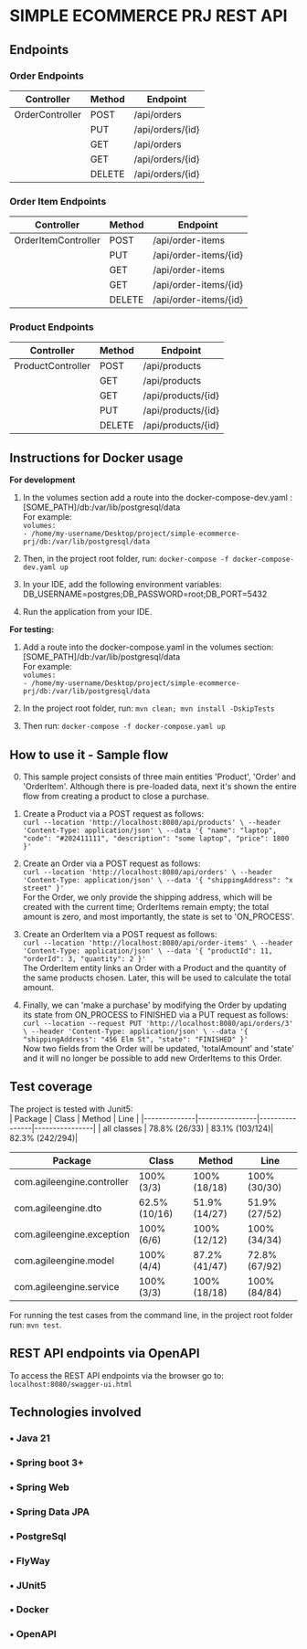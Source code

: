 # SIMPLE ECOMMERCE PRJ REST API

## Endpoints

### Order Endpoints
| Controller      | Method | Endpoint                       |
|-----------------|--------|--------------------------------|
| OrderController | POST   | /api/orders                    |
|                 | PUT    | /api/orders/{id}               |
|                 | GET    | /api/orders                    |
|                 | GET    | /api/orders/{id}               |
|                 | DELETE | /api/orders/{id}               |

### Order Item Endpoints
| Controller         | Method | Endpoint                            |
|--------------------|--------|-------------------------------------|
| OrderItemController| POST   | /api/order-items                   |
|                     | PUT    | /api/order-items/{id}              |
|                     | GET    | /api/order-items                   |
|                     | GET    | /api/order-items/{id}              |
|                     | DELETE | /api/order-items/{id}              |

### Product Endpoints
| Controller      | Method | Endpoint                    |
|-----------------|--------|-----------------------------|
| ProductController | POST   | /api/products              |
|                 | GET    | /api/products              |
|                 | GET    | /api/products/{id}         |
|                 | PUT    | /api/products/{id}         |
|                 | DELETE | /api/products/{id}         |


## Instructions for Docker usage

**For development**

1. In the volumes section add a route into the docker-compose-dev.yaml : [SOME_PATH]/db:/var/lib/postgresql/data  
For example:  
`volumes:`  
      `- /home/my-username/Desktop/project/simple-ecommerce-prj/db:/var/lib/postgresql/data`

2. Then, in the project root folder, run: `docker-compose -f docker-compose-dev.yaml up`

3. In your IDE, add the following environment variables:  
DB_USERNAME=postgres;DB_PASSWORD=root;DB_PORT=5432

4. Run the application from your IDE.

**For testing:**
1. Add a route into the docker-compose.yaml in the volumes section: [SOME_PATH]/db:/var/lib/postgresql/data  
For example:  
`volumes:`  
      `- /home/my-username/Desktop/project/simple-ecommerce-prj/db:/var/lib/postgresql/data`

2. In the project root folder, run: `mvn clean; mvn install -DskipTests`

3. Then run: `docker-compose -f docker-compose.yaml up`


## How to use it - Sample flow

0. This sample project consists of three main entities 'Product', 'Order' and 'OrderItem'. Although there is pre-loaded data, next it's shown the entire flow from creating a product to close a purchase.

1. Create a Product via a POST request as follows:  
`
curl --location 'http://localhost:8080/api/products' \
--header 'Content-Type: application/json' \
--data '{
    "name": "laptop",
    "code": "#202411111",
    "description": "some laptop",
    "price": 1800
}'
`

2. Create an Order via a POST request as follows:  
`
curl --location 'http://localhost:8080/api/orders' \
--header 'Content-Type: application/json' \
--data '{
    "shippingAddress": "x street"
}'
`  
For the Order, we only provide the shipping address, which will be created with the current time; OrderItems remain empty; the total amount is zero, and most importantly, the state is set to 'ON_PROCESS'.  

3. Create an OrderItem via a POST request as follows:  
`
curl --location 'http://localhost:8080/api/order-items' \
--header 'Content-Type: application/json' \
--data '{
    "productId": 11,
    "orderId": 3,
    "quantity": 2
}'
`  
The OrderItem entity links an Order with a Product and the quantity of the same products chosen. Later, this will be used to calculate the total amount.

4. Finally, we can 'make a purchase' by modifying the Order by updating its state from ON_PROCESS to FINISHED via a PUT request as follows:  
`
curl --location --request PUT 'http://localhost:8080/api/orders/3' \
--header 'Content-Type: application/json' \
--data '{
    "shippingAddress": "456 Elm St",
    "state": "FINISHED"
}'
`  
Now two fields from the Order will be updated, 'totalAmount' and 'state' and it will no longer be possible to add new OrderItems to this Order.  

## Test coverage
The project is tested with Junit5:  
| Package      | Class          | Method         | Line           |
|--------------|----------------|----------------|----------------|
| all classes  | 78.8% (26/33)  | 83.1% (103/124)| 82.3% (242/294)|  


| Package                    | Class         | Method        | Line          |
|----------------------------|---------------|---------------|---------------|
| com.agileengine.controller | 100% (3/3)    | 100% (18/18)  | 100% (30/30)  |
| com.agileengine.dto        | 62.5% (10/16) | 51.9% (14/27) | 51.9% (27/52) |
| com.agileengine.exception  | 100% (6/6)    | 100% (12/12)  | 100% (34/34)  |
| com.agileengine.model      | 100% (4/4)    | 87.2% (41/47) | 72.8% (67/92) |
| com.agileengine.service    | 100% (3/3)    | 100% (18/18)  | 100% (84/84)  |  

For running the test cases from the command line, in the project root folder run: `mvn test`.

## REST API endpoints via OpenAPI
To access the REST API endpoints via the browser go to: `localhost:8080/swagger-ui.html`

## Technologies involved
### • Java 21
### • Spring boot 3+
### • Spring Web
### • Spring Data JPA
### • PostgreSql
### • FlyWay
### • JUnit5
### • Docker
### • OpenAPI